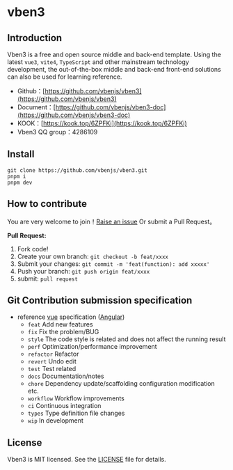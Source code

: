 # vben3 

## Introduction

Vben3 is a free and open source middle and back-end template. Using the latest `vue3`, `vite4`, `TypeScript` and other mainstream technology development, the out-of-the-box middle and back-end front-end solutions can also be used for learning reference.

+ Github：[https://github.com/vbenjs/vben3](https://github.com/vbenjs/vben3)
+ Document：[https://github.com/vbenjs/vben3-doc](https://github.com/vbenjs/vben3-doc)
+ KOOK：[https://kook.top/6ZPFKi](https://kook.top/6ZPFKi)
+ Vben3 QQ group：4286109



## Install

```
git clone https://github.com/vbenjs/vben3.git
pnpm i 
pnpm dev
```



## How to contribute

You are very welcome to join！[Raise an issue](https://github.com/vbenjs/vben3/issues/new/choose) Or submit a Pull Request。

**Pull Request:**

1. Fork code!
2. Create your own branch: `git checkout -b feat/xxxx`
3. Submit your changes: `git commit -m 'feat(function): add xxxxx'`
4. Push your branch: `git push origin feat/xxxx`
5. submit: `pull request`



## Git Contribution submission specification

- reference [vue](https://github.com/vuejs/vue/blob/dev/.github/COMMIT_CONVENTION.md) specification ([Angular](https://github.com/conventional-changelog/conventional-changelog/tree/master/packages/conventional-changelog-angular))
    - `feat` Add new features
    - `fix` Fix the problem/BUG
    - `style` The code style is related and does not affect the running result
    - `perf` Optimization/performance improvement
    - `refactor` Refactor
    - `revert` Undo edit
    - `test` Test related
    - `docs` Documentation/notes
    - `chore` Dependency update/scaffolding configuration modification etc.
    - `workflow` Workflow improvements
    - `ci` Continuous integration
    - `types` Type definition file changes
    - `wip` In development



## License

Vben3 is MIT licensed. See the [LICENSE](https://github.com/vbenjs/vben3/blob/master/LICENSE) file for details.
